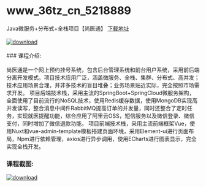 # www_36tz_cn_5218889
Java微服务+分布式+全栈项目【尚医通】
[下载地址](http://www.36tz.cn/article/5218889 "下载地址")
<br/></br>[![download](http://36tz.cn/muke_img/2021_03_1-35-300x181.png "下载地址")](http://www.36tz.cn/article/5218889 "下载地址")
<br/></br>### 课程介绍:<br/></br>尚医通是一个网上预约挂号系统，包含后台管理系统和前台用户系统，采用前后端分离开发模式。项目技术应用广泛，涵盖微服务、全栈、集群、分布式、高并发；技术应用场景合理，并非多技术的盲目堆叠；业务场景贴近实际，完全按照市场需求开发。
项目后端技术栈，采用主流的SpringBoot+SpringCloud微服务架构，全面使用了目前流行的NoSQL技术，使用Redis缓存数据，使用MongoDB实现高并发读写，整合消息中间件RabbitMQ提高订单的并发量，同时还整合了定时任务，实现就医提醒功能，综合应用了阿里云OSS，短信服务以及微信登录、微信支付，同时增加了微信退款功能。
项目前端技术栈，采用主流前端框架Vue，使用Nuxt和vue-admin-template模板搭建页面环境，采用Element-ui进行页面布局，Npm进行依赖管理，axios进行异步调用，使用ECharts进行图表显示，完全实现全栈开发。

### 课程截图:
[![download](http://36tz.cn/muke_img/2021_03_2-31.png "下载地址")](http://www.36tz.cn/article/5218889 "下载地址")
